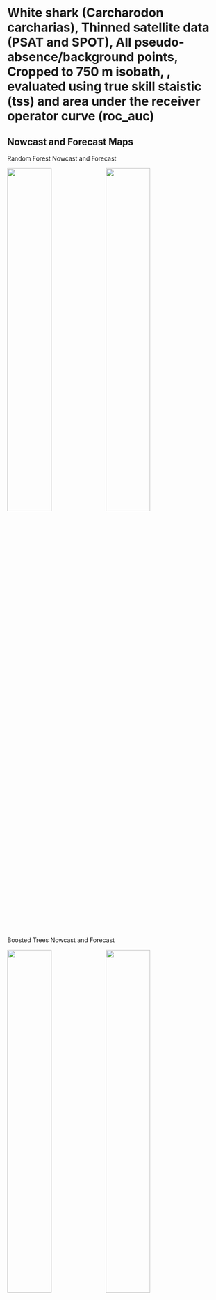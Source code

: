 White shark (Carcharodon carcharias), Thinned satellite data (PSAT and
SPOT), All pseudo-absence/background points, Cropped to 750 m isobath, ,
evaluated using true skill staistic (tss) and area under the receiver
operator curve (roc_auc)
================

## Nowcast and Forecast Maps

Random Forest Nowcast and Forecast

<img src="../tidy_reports/versions/c11/100760/c11.100760.01_12_rf_compiled_casts.png" width="45%" /><img src="../tidy_reports/versions/c11/100764/c11.100764.01_12_rf_compiled_casts.png" width="45%" />

Boosted Trees Nowcast and Forecast

<img src="../tidy_reports/versions/c11/100760/c11.100760.01_12_bt_compiled_casts.png" width="45%" /><img src="../tidy_reports/versions/c11/100764/c11.100764.01_12_bt_compiled_casts.png" width="45%" />

Maxnet Trees Nowcast and Forecast

<img src="../tidy_reports/versions/c11/100760/c11.100760.01_12_maxent_compiled_casts.png" width="45%" /><img src="../tidy_reports/versions/c11/100764/c11.100764.01_12_maxent_compiled_casts.png" width="45%" />

GAM Nowcast and Forecast

<img src="../tidy_reports/versions/c11/100760/c11.100760.01_12_gam_compiled_casts.png" width="45%" /><img src="../tidy_reports/versions/c11/100764/c11.100764.01_12_gam_compiled_casts.png" width="45%" />

GLM Nowcast and Forecast

<img src="../tidy_reports/versions/c11/100760/c11.100760.01_12_glm_compiled_casts.png" width="45%" /><img src="../tidy_reports/versions/c11/100764/c11.100764.01_12_glm_compiled_casts.png" width="45%" />

## Metrics

| model_type |   roc_auc |   tss_max |
|:-----------|----------:|----------:|
| rf         | 0.9965398 | 0.9589987 |
| bt         | 0.7847333 | 0.4401625 |
| maxnet     | 0.7811419 | 0.4308880 |
| gam        | 0.7788445 | 0.4130836 |
| glm        | 0.7466851 | 0.4226275 |

Metrics by model type

## Variable Importance

![](/mnt/ecocast/projects/koliveira/subprojects/carcharodon/workflows/tidy_md/versions/m11/10076/m11.10076_tidy_compiled_files/figure-gfm/variable%20importance-1.png)<!-- -->
